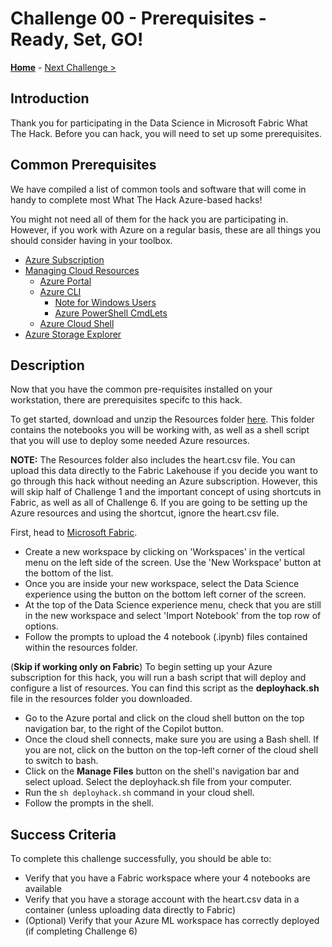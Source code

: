 # Challenge 00 - Prerequisites - Ready, Set, GO!

**[Home](../README.md)** - [Next Challenge >](./Challenge-01.md)

## Introduction

Thank you for participating in the Data Science in Microsoft Fabric What The Hack. Before you can hack, you will need to set up some prerequisites.

## Common Prerequisites

We have compiled a list of common tools and software that will come in handy to complete most What The Hack Azure-based hacks!

You might not need all of them for the hack you are participating in. However, if you work with Azure on a regular basis, these are all things you should consider having in your toolbox.

<!-- If you are editing this template manually, be aware that these links are only designed to work if this Markdown file is in the /xxx-HackName/Student/ folder of your hack. -->

- [Azure Subscription](../Student/000-HowToHack/WTH-Common-Prerequisites.md#azure-subscription)
- [Managing Cloud Resources](../Student/000-HowToHack/WTH-Common-Prerequisites.md#managing-cloud-resources)
  - [Azure Portal](../Student/000-HowToHack/WTH-Common-Prerequisites.md#azure-portal)
  - [Azure CLI](../Student/000-HowToHack/WTH-Common-Prerequisites.md#azure-cli)
    - [Note for Windows Users](../Student/000-HowToHack/WTH-Common-Prerequisites.md#note-for-windows-users)
    - [Azure PowerShell CmdLets](../Student/000-HowToHack/WTH-Common-Prerequisites.md#azure-powershell-cmdlets)
  - [Azure Cloud Shell](../Student/000-HowToHack/WTH-Common-Prerequisites.md#azure-cloud-shell)
- [Azure Storage Explorer](../Student/000-HowToHack/WTH-Common-Prerequisites.md#azure-storage-explorer)

## Description

Now that you have the common pre-requisites installed on your workstation, there are prerequisites specifc to this hack.

To get started, download and unzip the Resources folder [here](https://aka.ms/FabricdsWTHResources). This folder contains the notebooks you will be working with, as well as a shell script that you will use to deploy some needed Azure resources.

**NOTE:** The Resources folder also includes the heart.csv file. You can upload this data directly to the Fabric Lakehouse if you decide you want to go through this hack without needing an Azure subscription. However, this will skip half of Challenge 1 and the important concept of using shortcuts in Fabric, as well as all of Challenge 6. If you are going to be setting up the Azure resources and using the shortcut, ignore the heart.csv file.

First, head to [Microsoft Fabric](https://fabric.microsoft.com/). 
 - Create a new workspace by clicking on 'Workspaces' in the vertical menu on the left side of the screen. Use the 'New Workspace' button at the bottom of the list.
 - Once you are inside your new workspace, select the Data Science experience using the button on the bottom left corner of the screen.
 - At the top of the Data Science experience menu, check that you are still in the new workspace and select 'Import Notebook' from the top row of options.
 - Follow the prompts to upload the 4 notebook (.ipynb) files contained within the resources folder.

(**Skip if working only on Fabric**) To begin setting up your Azure subscription for this hack, you will run a bash script that will deploy and configure a list of resources. You can find this script as the **deployhack.sh** file in the resources folder you downloaded. 
 - Go to the Azure portal and click on the cloud shell button on the top navigation bar, to the right of the Copilot button.
 - Once the cloud shell connects, make sure you are using a Bash shell. If you are not, click on the button on the top-left corner of the cloud shell to switch to bash.
 - Click on the **Manage Files** button on the shell's navigation bar and select upload. Select the deployhack.sh file from your computer.
 - Run the `sh deployhack.sh` command in your cloud shell.
 - Follow the prompts in the shell.

## Success Criteria

To complete this challenge successfully, you should be able to:

- Verify that you have a Fabric workspace where your 4 notebooks are available
- Verify that you have a storage account with the heart.csv data in a container (unless uploading data directly to Fabric)
- (Optional) Verify that your Azure ML workspace has correctly deployed (if completing Challenge 6)
